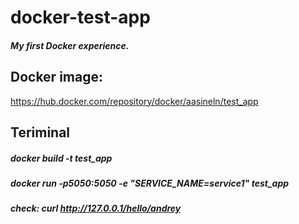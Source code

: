 # docker-test-app
##### My first Docker experience.

## Docker image:
https://hub.docker.com/repository/docker/aasineln/test_app

## Teriminal
##### docker build -t test_app
##### docker run -p5050:5050 -e "SERVICE_NAME=service1" test_app
##### check: curl http://127.0.0.1/hello/andrey
